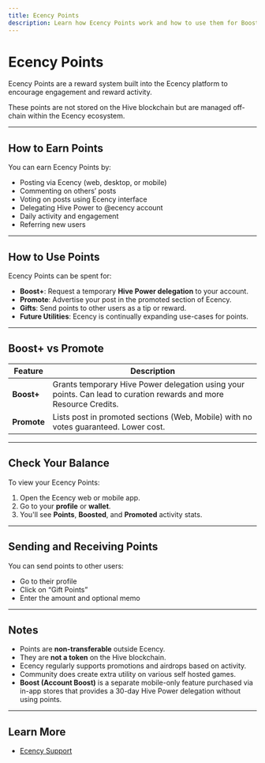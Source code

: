 ```yaml
---
title: Ecency Points
description: Learn how Ecency Points work and how to use them for Boost+ and Promote.
---
```


# Ecency Points

Ecency Points are a reward system built into the Ecency platform to encourage engagement and reward activity.

These points are not stored on the Hive blockchain but are managed off-chain within the Ecency ecosystem.

---

## How to Earn Points

You can earn Ecency Points by:

- Posting via Ecency (web, desktop, or mobile)
- Commenting on others’ posts
- Voting on posts using Ecency interface
- Delegating Hive Power to @ecency account
- Daily activity and engagement
- Referring new users

---

## How to Use Points

Ecency Points can be spent for:

- **Boost+**: Request a temporary **Hive Power delegation** to your account.
- **Promote**: Advertise your post in the promoted section of Ecency.
- **Gifts**: Send points to other users as a tip or reward.
- **Future Utilities**: Ecency is continually expanding use-cases for points.

---

## Boost+ vs Promote

| Feature | Description |
|--------|-------------|
| **Boost+** | Grants temporary Hive Power delegation using your points. Can lead to curation rewards and more Resource Credits. |
| **Promote** | Lists post in promoted sections (Web, Mobile) with no votes guaranteed. Lower cost. |

---

## Check Your Balance

To view your Ecency Points:

1. Open the Ecency web or mobile app.
2. Go to your **profile** or **wallet**.
3. You'll see **Points**, **Boosted**, and **Promoted** activity stats.

---

## Sending and Receiving Points

You can send points to other users:

- Go to their profile
- Click on “Gift Points”
- Enter the amount and optional memo

---

## Notes

- Points are **non-transferable** outside Ecency.
- They are **not a token** on the Hive blockchain.
- Ecency regularly supports promotions and airdrops based on activity.
- Community does create extra utility on various self hosted games.
- **Boost (Account Boost)** is a separate mobile-only feature purchased via in-app stores that provides a 30-day Hive Power delegation without using points.

---

## Learn More

- [Ecency Support](https://ecency.com/perks)
